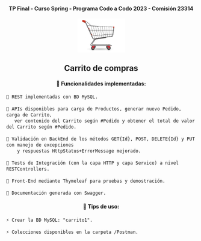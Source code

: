 <h4 align="center">  TP Final - Curso Spring - Programa Codo a Codo 2023 - Comisión 23314 </h4>


<div id="img" align="center">
<img src="/img/carrito1.png" alt="carrito de compras" align="center" width="125"/>
</div>

<h2 align="center">  Carrito de compras </h2>

<div id="body" align="center" >
  <h4 align="center"> 👋  Funcionalidades implementadas:  </h4>

  <div id="cuerpo" align="left" >

    📝 REST implementadas con BD MySQL.
       
    📝 APIs disponibles para carga de Productos, generar nuevo Pedido, carga de Carrito, 
       ver contenido del Carrito según #Pedido y obtener el total de valor del Carrito según #Pedido.

    📝 Validación en BackEnd de los métodos GET{Id}, POST, DELETE{Id} y PUT con manejo de excepciones 
        y respuestas HttpStatus+ErrorMessage mejorado.

    📝 Tests de Integración (con la capa HTTP y capa Service) a nivel RESTControllers.
    
    📝 Front-End mediante Thymeleaf para pruebas y demostración.
    
    📝 Documentación generada con Swagger.
    
  </div>
  
</div>

<div id="body" align="center" >
  <h4 align="center"> 👋  Tips de uso:  </h4>

  <div id="cuerpo" align="left" >
        
    ⚡ Crear la BD MySQL: "carrito1".
    
    ⚡ Colecciones disponibles en la carpeta /Postman.
    
  </div>
  
</div>
